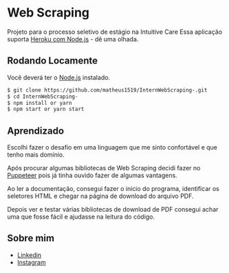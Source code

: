 # Web Scraping

Projeto para o processo seletivo de estágio na Intuitive Care
Essa aplicação suporta [Heroku com Node.js](https://devcenter.heroku.com/articles/getting-started-with-nodejs) - dê uma olhada.

## Rodando Locamente

Você deverá ter o [Node.js](http://nodejs.org/) instalado.

```sh
$ git clone https://github.com/matheus1519/InternWebScraping-.git
$ cd InternWebScraping-
$ npm install or yarn
$ npm start or yarn start
```

## Aprendizado

Escolhi fazer o desafio em uma linguagem que me sinto confortável e que tenho mais domínio.

Após procurar algumas bibliotecas de Web Scraping decidi fazer no [Puppeteer](https://github.com/puppeteer/puppeteer) pois já tinha ouvido fazer de algumas vantagens.

Ao ler a documentação, consegui fazer o inicio do programa, identificar os seletores HTML e chegar na página de download do arquivo PDF.

Depois ver e testar várias bibliotecas de download de PDF consegui achar uma que fosse fácil e ajudasse na leitura do código.

## Sobre mim

- [Linkedin](https://www.linkedin.com/in/matheus-almeida-b0b677159/)
- [Instagram](https://www.instagram.com/matheus8almeida/)
